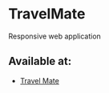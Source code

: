 # TravelMate

Responsive web application

## Available at:

* [Travel Mate](http://travel--mate.herokuapp.com)
